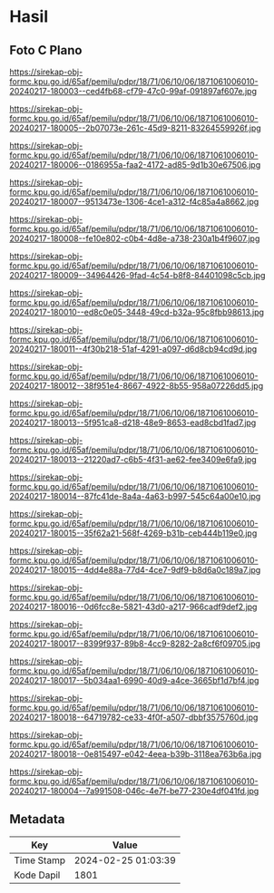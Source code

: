 # Hasil

## Foto C Plano

https://sirekap-obj-formc.kpu.go.id/65af/pemilu/pdpr/18/71/06/10/06/1871061006010-20240217-180003--ced4fb68-cf79-47c0-99af-091897af607e.jpg

https://sirekap-obj-formc.kpu.go.id/65af/pemilu/pdpr/18/71/06/10/06/1871061006010-20240217-180005--2b07073e-261c-45d9-8211-83264559926f.jpg

https://sirekap-obj-formc.kpu.go.id/65af/pemilu/pdpr/18/71/06/10/06/1871061006010-20240217-180006--0186955a-faa2-4172-ad85-9d1b30e67506.jpg

https://sirekap-obj-formc.kpu.go.id/65af/pemilu/pdpr/18/71/06/10/06/1871061006010-20240217-180007--9513473e-1306-4ce1-a312-f4c85a4a8662.jpg

https://sirekap-obj-formc.kpu.go.id/65af/pemilu/pdpr/18/71/06/10/06/1871061006010-20240217-180008--fe10e802-c0b4-4d8e-a738-230a1b4f9607.jpg

https://sirekap-obj-formc.kpu.go.id/65af/pemilu/pdpr/18/71/06/10/06/1871061006010-20240217-180009--34964426-9fad-4c54-b8f8-84401098c5cb.jpg

https://sirekap-obj-formc.kpu.go.id/65af/pemilu/pdpr/18/71/06/10/06/1871061006010-20240217-180010--ed8c0e05-3448-49cd-b32a-95c8fbb98613.jpg

https://sirekap-obj-formc.kpu.go.id/65af/pemilu/pdpr/18/71/06/10/06/1871061006010-20240217-180011--4f30b218-51af-4291-a097-d6d8cb94cd9d.jpg

https://sirekap-obj-formc.kpu.go.id/65af/pemilu/pdpr/18/71/06/10/06/1871061006010-20240217-180012--38f951e4-8667-4922-8b55-958a07226dd5.jpg

https://sirekap-obj-formc.kpu.go.id/65af/pemilu/pdpr/18/71/06/10/06/1871061006010-20240217-180013--5f951ca8-d218-48e9-8653-ead8cbd1fad7.jpg

https://sirekap-obj-formc.kpu.go.id/65af/pemilu/pdpr/18/71/06/10/06/1871061006010-20240217-180013--21220ad7-c6b5-4f31-ae62-fee3409e6fa9.jpg

https://sirekap-obj-formc.kpu.go.id/65af/pemilu/pdpr/18/71/06/10/06/1871061006010-20240217-180014--87fc41de-8a4a-4a63-b997-545c64a00e10.jpg

https://sirekap-obj-formc.kpu.go.id/65af/pemilu/pdpr/18/71/06/10/06/1871061006010-20240217-180015--35f62a21-568f-4269-b31b-ceb444b119e0.jpg

https://sirekap-obj-formc.kpu.go.id/65af/pemilu/pdpr/18/71/06/10/06/1871061006010-20240217-180015--4dd4e88a-77d4-4ce7-9df9-b8d6a0c189a7.jpg

https://sirekap-obj-formc.kpu.go.id/65af/pemilu/pdpr/18/71/06/10/06/1871061006010-20240217-180016--0d6fcc8e-5821-43d0-a217-966cadf9def2.jpg

https://sirekap-obj-formc.kpu.go.id/65af/pemilu/pdpr/18/71/06/10/06/1871061006010-20240217-180017--8399f937-89b8-4cc9-8282-2a8cf6f09705.jpg

https://sirekap-obj-formc.kpu.go.id/65af/pemilu/pdpr/18/71/06/10/06/1871061006010-20240217-180017--5b034aa1-6990-40d9-a4ce-3665bf1d7bf4.jpg

https://sirekap-obj-formc.kpu.go.id/65af/pemilu/pdpr/18/71/06/10/06/1871061006010-20240217-180018--64719782-ce33-4f0f-a507-dbbf3575760d.jpg

https://sirekap-obj-formc.kpu.go.id/65af/pemilu/pdpr/18/71/06/10/06/1871061006010-20240217-180018--0e815497-e042-4eea-b39b-3118ea763b6a.jpg

https://sirekap-obj-formc.kpu.go.id/65af/pemilu/pdpr/18/71/06/10/06/1871061006010-20240217-180004--7a991508-046c-4e7f-be77-230e4df041fd.jpg


## Metadata

| Key        | Value               |
| ---------- | ------------------- |
| Time Stamp | 2024-02-25 01:03:39 |
| Kode Dapil | 1801                |



